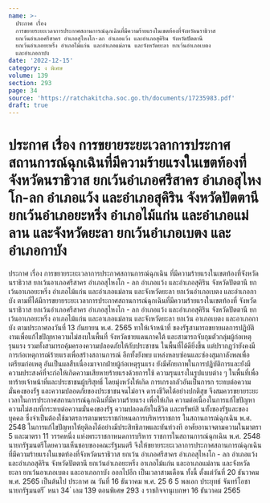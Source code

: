 ```yaml
---
name: >-
  ประกาศ เรื่อง
  การขยายระยะเวลาการประกาศสถานการณ์ฉุกเฉินที่มีความร้ายแรงในเขตท้องที่จังหวัดนราธิวาส
  ยกเว้นอำเภอศรีสาคร อำเภอสุไหงโก-ลก อำเภอแว้ง และอำเภอสุคิริน จังหวัดปัตตานี
  ยกเว้นอำเภอยะหริ่ง อำเภอไม้แก่น และอำเภอแม่ลาน และจังหวัดยะลา ยกเว้นอำเภอเบตง
  และอำเภอกาบัง
date: '2022-12-15'
category: ง พิเศษ
volume: 139
section: 293
page: 34
source: 'https://ratchakitcha.soc.go.th/documents/17235983.pdf'
draft: true
---
```


# ประกาศ เรื่อง การขยายระยะเวลาการประกาศสถานการณ์ฉุกเฉินที่มีความร้ายแรงในเขตท้องที่จังหวัดนราธิวาส ยกเว้นอำเภอศรีสาคร อำเภอสุไหงโก-ลก อำเภอแว้ง และอำเภอสุคิริน จังหวัดปัตตานี ยกเว้นอำเภอยะหริ่ง อำเภอไม้แก่น และอำเภอแม่ลาน และจังหวัดยะลา ยกเว้นอำเภอเบตง และอำเภอกาบัง

ประกาศ เรื่อง การขยายระยะเวลาการประกาศสถานการณ์ฉุกเฉิน ที่มีความร้ายแรงในเขตท้องที่จังหวัดนราธิวาส ยกเว้นอาเภอศรีสาคร อำเภอสุไหงโก - ลก อำเภอแว้ง และอำเภอสุคิริน จังหวัดปัตตานี ยกเว้นอาเภอยะหริ่ง อำเภอไม้แก่น และอำเภอแม่ลาน และจังหวัดยะลา ยกเว้นอำเภอเบตง และอำเภอกาบัง ตามที่ได้มีการขยายระยะเวลาการประกาศสถานการณ์ฉุกเฉินที่มีความร้ายแรงในเขตท้องที่ จังหวัดนราธิวาส ยกเว้นอำเภอศรีสาคร อำเภอสุไหงโก - ลก อำเภอแว้ง และอำเภอสุคิริน จังหวัดปัตตานี ยกเว้นอาเภอยะหริ่ง อาเภอไม้แก่น และอาเภอแม่ลาน และจังหวัดยะลา ยกเว้น อาเภอเบตง และอาเภอกาบัง ตามประกาศลงวันที่ 13 กันยายน พ.ศ. 2565 ทาให้เจ้าหน้าที่ ของรัฐสามารถขยายผลการปฏิบัติงานเพื่อแก้ไขปัญหาความไม่สงบในพื้นที่ จังหวัดชายแดนภาคใต้ และสามารถจับกุมตัวกลุ่มผู้ก่อเหตุรุนแรง รวมทั้งสามารถคุ้มครองความปลอดภัยให้กับประชาชน ในพื้นที่ได้ดียิ่งขึ้น แต่ปรากฏว่ายังคงมีการก่อเหตุการณ์ร้ายแรงเพื่อสร้างสถานการณ์ อีกทั้งยังพบ แหล่งหลบซ่อนและซ่องสุมกาลังพลเพื่อเตรียมก่อเหตุ อันเป็นผลสืบเนื่องมาจากฝ่ายผู้ก่อเหตุรุนแรง ยังมีศักยภาพในการปฏิบัติการและยังมีความประสงค์ที่จะก่อให้เกิดความเสียหายร้ายแรงด้วยการใช้ ความรุนแรงในรูปแบบต่าง ๆ ในพื้นที่เพื่อทาร้ายเจ้าหน้าที่และประชาชนผู้บริสุทธิ์ โดยมุ่งหวังให้เกิด การเกรงกลัวอันเป็นการก ระทบต่อความมั่นคงของรัฐ และความปลอดภัยของประชาชนจนไม่อาจ ดารงชีวิตได้อย่างปกติสุข จึงสมควรขยายระยะเวลาในการประกาศสถานการณ์ฉุกเฉินที่มีความร้ายแรง เพื่อให้เกิด ความต่อเนื่องในการแก้ไขปัญหาความไม่สงบที่กระทบต่อความมั่นคงของรัฐ ความปลอดภัยในชีวิต และทรัพย์สิ นทั้งของรัฐและของบุคคล ซึ่งจำเป็นต้องใช้มาตรการตามพระราชกำหนดการบริหารราชการ ในสถานการณ์ฉุกเฉิน พ.ศ. 2548 ในการแก้ไขปัญหาให้ยุติลงได้อย่างมีประสิทธิภาพและทันท่วงที อาศัยอานาจตามความในมาตรา 5 และมาตรา 11 วรรคหนึ่ง แห่งพระราชกาหนดการบริหาร ราชการในสถานการณ์ฉุกเฉิน พ.ศ. 2548 นายกรัฐมนตรีโดยความเห็นชอบของคณะรัฐมนตรี จึงให้ขยายระยะเวลาการประกาศสถานการณ์ฉุกเฉินที่มีความร้ายแรงในเขตท้องที่จังหวัดนราธิวาส ยกเว้น อำเภอศรีสาคร อำเภอสุไหงโก - ลก อำเภอแว้ง และอำเภอสุคิริน จังหวัดปัตตานี ยกเว้นอำเภอยะหริ่ง อาเภอไม้แก่น และอาเภอแม่ลาน และจังหวัดยะลา ยกเว้นอาเภอเบตง และอาเภอกาบัง ออกไปอีก เป็นเวลาสามเดือน ทั้งนี้ ตั้งแต่วันที่ 20 ธันวาคม พ.ศ. 2565 เป็นต้นไป ประกาศ ณ วันที่ 16 ธันวาคม พ.ศ. 25 6 5 พลเอก ประยุทธ์ จันทร์โอชา นายกรัฐมนตรี ้ หนา 34 ่ เลม 139 ตอนพิเศษ 293 ง ราชกิจจานุเบกษา 16 ธันวาคม 2565
